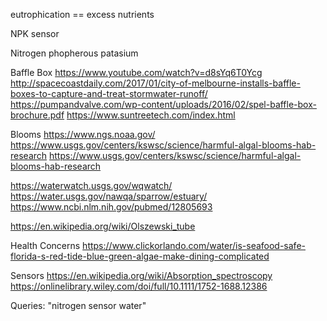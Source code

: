 eutrophication == excess nutrients

NPK sensor
 
Nitrogen
phopherous
patasium

Baffle Box
https://www.youtube.com/watch?v=d8sYq6T0Ycg
http://spacecoastdaily.com/2017/01/city-of-melbourne-installs-baffle-boxes-to-capture-and-treat-stormwater-runoff/
https://pumpandvalve.com/wp-content/uploads/2016/02/spel-baffle-box-brochure.pdf
https://www.suntreetech.com/index.html

Blooms
https://www.ngs.noaa.gov/
https://www.usgs.gov/centers/kswsc/science/harmful-algal-blooms-hab-research
https://www.usgs.gov/centers/kswsc/science/harmful-algal-blooms-hab-research

https://waterwatch.usgs.gov/wqwatch/
https://water.usgs.gov/nawqa/sparrow/estuary/
https://www.ncbi.nlm.nih.gov/pubmed/12805693

https://en.wikipedia.org/wiki/Olszewski_tube

Health Concerns
https://www.clickorlando.com/water/is-seafood-safe-florida-s-red-tide-blue-green-algae-make-dining-complicated

Sensors
https://en.wikipedia.org/wiki/Absorption_spectroscopy
https://onlinelibrary.wiley.com/doi/full/10.1111/1752-1688.12386

Queries:
"nitrogen sensor water"